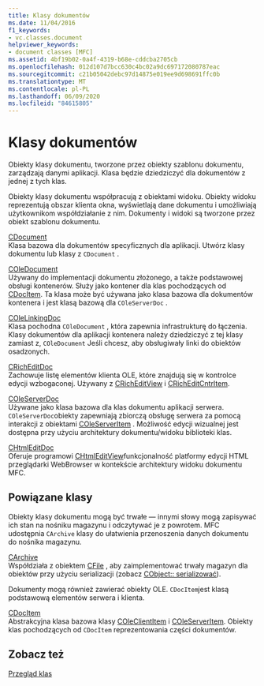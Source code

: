 ```yaml
---
title: Klasy dokumentów
ms.date: 11/04/2016
f1_keywords:
- vc.classes.document
helpviewer_keywords:
- document classes [MFC]
ms.assetid: 4bf19b02-0a4f-4319-b68e-cddcba2705cb
ms.openlocfilehash: 012d107d7bcc630c4bc02a9dc697172080787eac
ms.sourcegitcommit: c21b05042debc97d14875e019ee9d698691ffc0b
ms.translationtype: MT
ms.contentlocale: pl-PL
ms.lasthandoff: 06/09/2020
ms.locfileid: "84615805"
---
```

# <a name="document-classes"></a>Klasy dokumentów

Obiekty klasy dokumentu, tworzone przez obiekty szablonu dokumentu, zarządzają danymi aplikacji. Klasa będzie dziedziczyć dla dokumentów z jednej z tych klas.

Obiekty klasy dokumentu współpracują z obiektami widoku. Obiekty widoku reprezentują obszar klienta okna, wyświetlają dane dokumentu i umożliwiają użytkownikom współdziałanie z nim. Dokumenty i widoki są tworzone przez obiekt szablonu dokumentu.

[CDocument](reference/cdocument-class.md)<br/>
Klasa bazowa dla dokumentów specyficznych dla aplikacji. Utwórz klasy dokumentu lub klasy z `CDocument` .

[COleDocument](reference/coledocument-class.md)<br/>
Używany do implementacji dokumentu złożonego, a także podstawowej obsługi kontenerów. Służy jako kontener dla klas pochodzących od [CDocItem](reference/cdocitem-class.md). Ta klasa może być używana jako klasa bazowa dla dokumentów kontenera i jest klasą bazową dla `COleServerDoc` .

[COleLinkingDoc](reference/colelinkingdoc-class.md)<br/>
Klasa pochodna `COleDocument` , która zapewnia infrastrukturę do łączenia. Klasy dokumentów dla aplikacji kontenera należy dziedziczyć z tej klasy zamiast z, `COleDocument` Jeśli chcesz, aby obsługiwały linki do obiektów osadzonych.

[CRichEditDoc](reference/cricheditdoc-class.md)<br/>
Zachowuje listę elementów klienta OLE, które znajdują się w kontrolce edycji wzbogaconej. Używany z [CRichEditView](reference/cricheditview-class.md) i [CRichEditCntrItem](reference/cricheditcntritem-class.md).

[COleServerDoc](reference/coleserverdoc-class.md)<br/>
Używane jako klasa bazowa dla klas dokumentu aplikacji serwera. `COleServerDoc`obiekty zapewniają zbiorczą obsługę serwera za pomocą interakcji z obiektami [COleServerItem](reference/coleserveritem-class.md) . Możliwość edycji wizualnej jest dostępna przy użyciu architektury dokumentu/widoku biblioteki klas.

[CHtmlEditDoc](reference/chtmleditdoc-class.md)<br/>
Oferuje programowi [CHtmlEditView](reference/chtmleditview-class.md)funkcjonalność platformy edycji HTML przeglądarki WebBrowser w kontekście architektury widoku dokumentu MFC.

## <a name="related-classes"></a>Powiązane klasy

Obiekty klasy dokumentu mogą być trwałe — innymi słowy mogą zapisywać ich stan na nośniku magazynu i odczytywać je z powrotem. MFC udostępnia `CArchive` klasy do ułatwienia przenoszenia danych dokumentu do nośnika magazynu.

[CArchive](reference/carchive-class.md)<br/>
Współdziała z obiektem [CFile](reference/cfile-class.md) , aby zaimplementować trwały magazyn dla obiektów przy użyciu serializacji (zobacz [CObject:: serializować](reference/cobject-class.md#serialize)).

Dokumenty mogą również zawierać obiekty OLE. `CDocItem`jest klasą podstawową elementów serwera i klienta.

[CDocItem](reference/cdocitem-class.md)<br/>
Abstrakcyjna klasa bazowa klasy [COleClientItem](reference/coleclientitem-class.md) i [COleServerItem](reference/coleserveritem-class.md). Obiekty klas pochodzących od `CDocItem` reprezentowania części dokumentów.

## <a name="see-also"></a>Zobacz też

[Przegląd klas](class-library-overview.md)
